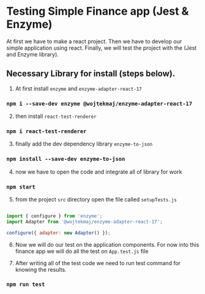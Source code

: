 # Testing Simple Finance app (Jest & Enzyme)

At first we have to make a react project. Then we have to develop our simple application using react. Finally, we will test the project with the (Jest and Enzyme library).

## Necessary Library for install (steps below).

1. At first install `enzyme` and `enzyme-adapter-react-17`

### `npm i --save-dev enzyme @wojtekmaj/enzyme-adapter-react-17`

2. then install `react-test-renderer`

### `npm i react-test-renderer`

3. finally add the dev dependency library `enzyme-to-json`

### `npm install --save-dev enzyme-to-json`

4. now we have to open the code and integrate all of library for work

### `npm start`

5. from the project `src` directory open the file called `setupTests.js`

```js

import { configure } from 'enzyme';
import Adapter from '@wojtekmaj/enzyme-adapter-react-17';

configure({ adapter: new Adapter() });

```

6. Now we will do our test on the application components. For now into this finance app
we will do all the test on `App.test.js` file

7. After writing all of the test code we need to run test command for knowing the results.

### `npm run test`